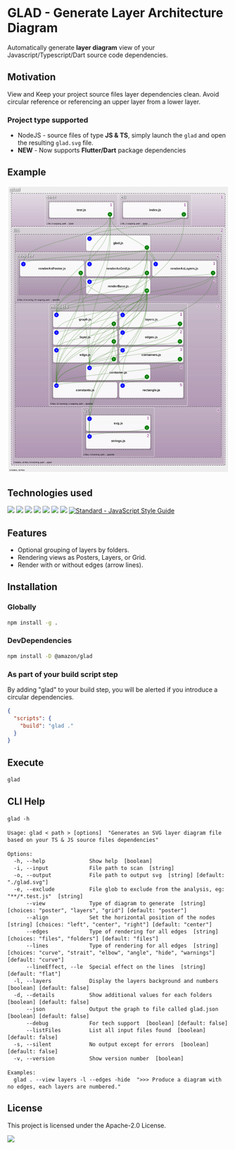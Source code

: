 # GLAD - Generate Layer Architecture Diagram

Automatically generate **layer diagram** view of your Javascript/Typescript/Dart source code dependencies.

## Motivation

View and Keep your project source files layer dependencies clean. Avoid circular reference or referencing an upper layer from a lower layer.  

### Project type supported 
* NodeJS - source files of type **JS & TS**, simply launch the ```glad``` and open the resulting ```glad.svg``` file.
* **NEW** - Now supports **Flutter/Dart** package dependencies

## Example

![example](glad.svg)

## Technologies used

[<img src="https://img.shields.io/badge/Node.js-43853D.svg?&logo=node.js&logoColor=white">](https://nodejs.org/)
[<img src="https://img.shields.io/badge/npm-CB3837.svg?&logo=npm&logoColor=white">](https://npmjs.org/)
[<img src="https://img.shields.io/badge/JavaScript-F7DF1E.svg?&logo=javascript&logoColor=black">](https://en.wikipedia.org/wiki/JavaScript)
[<img src="https://img.shields.io/badge/Json-F7DF1E.svg?logo=json&logoColor=black">](https://en.wikipedia.org/wiki/JSON)
[<img src="https://img.shields.io/badge/TS--Morph-3178C6.svg?logo=TypeScript&logoColor=white">](https://ts-morph.com/)
[<img src="https://img.shields.io/badge/SVG-FFB13B.svg?logo=svg&logoColor=black">](https://en.wikipedia.org/wiki/Scalable_Vector_Graphics)
[<img src="https://img.shields.io/badge/eslint-4B32C3.svg?logo=ESLint&logoColor=white">](https://eslint.org/)
[<img src="https://img.shields.io/badge/code_style-standard-brightgreen.svg" alt="Standard - JavaScript Style Guide">](https://standardjs.com/)

## Features

- Optional grouping of layers by folders.
- Rendering views as Posters, Layers, or Grid.
- Render with or without edges (arrow lines).

## Installation

### Globally

```bash
npm install -g .
```

### DevDependencies

```bash
npm install -D @amazon/glad
```

### As  part of your build script step

By adding "glad" to your build step, you will be alerted if you introduce a circular dependencies.

```JSon
{
  "scripts": {
    "build": "glad ."
  }
}
```

## Execute

```bash
glad
```

## CLI Help

```text
glad -h

Usage: glad < path > [options]  "Generates an SVG layer diagram file based on your TS & JS source files dependencies"

Options:
  -h, --help              Show help  [boolean]
  -i, --input             File path to scan  [string]
  -o, --output            File path to output svg  [string] [default: "./glad.svg"]
  -e, --exclude           File glob to exclude from the analysis, eg: "**/*.test.js"  [string]
      --view              Type of diagram to generate  [string] [choices: "poster", "layers", "grid"] [default: "poster"]
      --align             Set the horizontal position of the nodes  [string] [choices: "left", "center", "right"] [default: "center"]
      --edges             Type of rendering for all edges  [string] [choices: "files", "folders"] [default: "files"]
      --lines             Type of rendering for all edges  [string] [choices: "curve", "strait", "elbow", "angle", "hide", "warnings"] [default: "curve"]
      --lineEffect, --le  Special effect on the lines  [string] [default: "flat"]
  -l, --layers            Display the layers background and numbers  [boolean] [default: false]
  -d, --details           Show additional values for each folders  [boolean] [default: false]
      --json              Output the graph to file called glad.json  [boolean] [default: false]
      --debug             For tech support  [boolean] [default: false]
      --listFiles         List all input files found  [boolean] [default: false]
  -s, --silent            No output except for errors  [boolean] [default: false]
  -v, --version           Show version number  [boolean]

Examples:
  glad . --view layers -l --edges -hide  ">>> Produce a diagram with no edges, each layers are numbered."
```

## License

This project is licensed under the Apache-2.0 License.

[<img src="https://img.shields.io/badge/Apache--2.0-gray.svg?logo=Apache">](https://www.apache.org/licenses/LICENSE-2.0)
